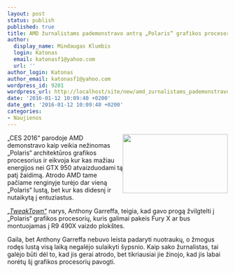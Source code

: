 ```yaml
---
layout: post
status: publish
published: true
title: AMD žurnalistams pademonstravo antrą „Polaris“ grafikos procesorių
author:
  display_name: Mindaugas Klumbis
  login: Katonas
  email: katonasf1@yahoo.com
  url: ''
author_login: Katonas
author_email: katonasf1@yahoo.com
wordpress_id: 9201
wordpress_url: http://localhost/site/new/amd_zurnalistams_pademonstravo_antra_polaris_grafikos_procesoriu/
date: '2016-01-12 10:09:40 +0200'
date_gmt: '2016-01-12 10:09:40 +0200'
categories:
- Naujienos
---
```

<p>
	<a href="http://technews.lt/userfiles/AMD-Polaris-Architecture-9.jpg"><img alt="" src="http://technews.lt/userfiles/AMD-Polaris-Architecture-9.jpg" style="width: 240px; height: 135px; float: right;" /></a>&bdquo;CES 2016&ldquo; parodoje AMD demonstravo kaip veikia nežinomas &bdquo;Polaris&ldquo; architektūros grafikos procesorius ir eikvoja kur kas mažiau energijos nei GTX 950 atvaizduodami tą patį žaidimą. Atrodo AMD tame pačiame renginyje turėjo dar vieną &bdquo;Polaris&ldquo; lustą, bet kur kas didesnį ir nutaikytą į entuziastus.</p>
<p>
	<em><a href="http://www.tweaktown.com/news/49581/enthusiast-version-amds-next-gen-polaris-spotted-ces-2016/index.html">&bdquo;TweakTown&ldquo;</a></em> narys, Anthony Garreffa, teigia, kad gavo progą žvilgtelti į &bdquo;Polaris&ldquo; grafikos procesorių, kuris galimai pakeis Fury X ar bus montuojamas į R9 490X vaizdo plok&scaron;tes.</p>
<p>
	Gaila, bet Anthony Garreffa nebuvo leista padaryti nuotraukų, o žmogus rodęs lustą visą laiką negalėjo sulaikyti &scaron;ypsnio. Kaip sako žurnalistas, tai galėjo būti dėl to, kad jis gerai atrodo, bet tikriausiai jie žinojo, kad jis labai norėtų &scaron;į grafikos procesorių pavogti.&nbsp;</p>
